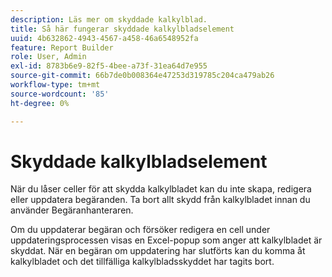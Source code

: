 ```yaml
---
description: Läs mer om skyddade kalkylblad.
title: Så här fungerar skyddade kalkylbladselement
uuid: 4b632862-4943-4567-a458-46a6548952fa
feature: Report Builder
role: User, Admin
exl-id: 8783b6e9-82f5-4bee-a73f-31ea64d7e955
source-git-commit: 66b7de0b008364e47253d319785c204ca479ab26
workflow-type: tm+mt
source-wordcount: '85'
ht-degree: 0%

---
```


# Skyddade kalkylbladselement

När du låser celler för att skydda kalkylbladet kan du inte skapa, redigera eller uppdatera begäranden. Ta bort allt skydd från kalkylbladet innan du använder Begäranhanteraren.

Om du uppdaterar begäran och försöker redigera en cell under uppdateringsprocessen visas en Excel-popup som anger att kalkylbladet är skyddat. När en begäran om uppdatering har slutförts kan du komma åt kalkylbladet och det tillfälliga kalkylbladsskyddet har tagits bort.
